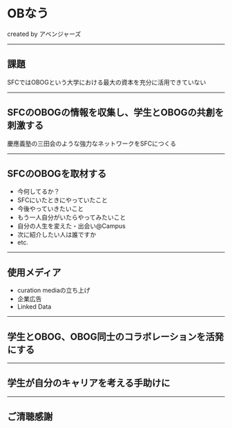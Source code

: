 # OBなう

created by アベンジャーズ

---

## 課題

SFCではOBOGという大学における最大の資本を充分に活用できていない

---

## SFCのOBOGの情報を収集し、学生とOBOGの共創を刺激する

慶應義塾の三田会のような強力なネットワークをSFCにつくる

---

## SFCのOBOGを取材する

* 今何してるか？
* SFCにいたときにやっていたこと
* 今後やっていきたいこと
* もう一人自分がいたらやってみたいこと
* 自分の人生を変えた・出会い@Campus
* 次に紹介したい人は誰ですか
* etc.

---

## 使用メディア

* curation mediaの立ち上げ
* 企業広告
* Linked Data

---

## 学生とOBOG、OBOG同士のコラボレーションを活発にする

---

## 学生が自分のキャリアを考える手助けに

---

## ご清聴感謝
